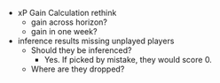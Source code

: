 - xP Gain Calculation rethink
  - gain across horizon?
  - gain in one week?
- inference results missing unplayed players
  - Should they be inferenced?
    - Yes. If picked by mistake, they would score 0.
  - Where are they dropped?